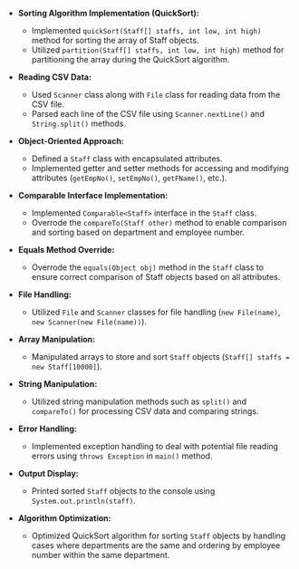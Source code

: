
- **Sorting Algorithm Implementation (QuickSort):**
  - Implemented `quickSort(Staff[] staffs, int low, int high)` method for sorting the array of Staff objects.
  - Utilized `partition(Staff[] staffs, int low, int high)` method for partitioning the array during the QuickSort algorithm.

- **Reading CSV Data:**
  - Used `Scanner` class along with `File` class for reading data from the CSV file.
  - Parsed each line of the CSV file using `Scanner.nextLine()` and `String.split()` methods.

- **Object-Oriented Approach:**
  - Defined a `Staff` class with encapsulated attributes.
  - Implemented getter and setter methods for accessing and modifying attributes (`getEmpNo()`, `setEmpNo()`, `getFName()`, etc.).

- **Comparable Interface Implementation:**
  - Implemented `Comparable<Staff>` interface in the `Staff` class.
  - Overrode the `compareTo(Staff other)` method to enable comparison and sorting based on department and employee number.

- **Equals Method Override:**
  - Overrode the `equals(Object obj)` method in the `Staff` class to ensure correct comparison of Staff objects based on all attributes.

- **File Handling:**
  - Utilized `File` and `Scanner` classes for file handling (`new File(name)`, `new Scanner(new File(name))`).

- **Array Manipulation:**
  - Manipulated arrays to store and sort `Staff` objects (`Staff[] staffs = new Staff[10000]`).

- **String Manipulation:**
  - Utilized string manipulation methods such as `split()` and `compareTo()` for processing CSV data and comparing strings.

- **Error Handling:**
  - Implemented exception handling to deal with potential file reading errors using `throws Exception` in `main()` method.

- **Output Display:**
  - Printed sorted `Staff` objects to the console using `System.out.println(staff)`.

- **Algorithm Optimization:**
  - Optimized QuickSort algorithm for sorting `Staff` objects by handling cases where departments are the same and ordering by employee number within the same department.
